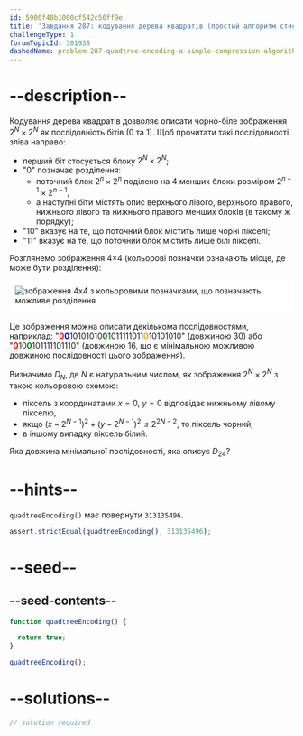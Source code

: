 ```yaml
---
id: 5900f48b1000cf542c50ff9e
title: 'Завдання 287: кодування дерева квадратів (простий алгоритм стиснення)'
challengeType: 1
forumTopicId: 301938
dashedName: problem-287-quadtree-encoding-a-simple-compression-algorithm
---
```


# --description--

Кодування дерева квадратів дозволяє описати чорно-біле зображення $2^N×2^N$ як послідовність бітів (0 та 1). Щоб прочитати такі послідовності зліва направо:

- перший біт стосується блоку $2^N×2^N$;
- "0" позначає розділення:
  - поточний блок $2^n×2^n$ поділено на 4 менших блоки розміром $2^{n - 1}×2^{n - 1}$,
  - а наступні біти містять опис верхнього лівого, верхнього правого, нижнього лівого та нижнього правого менших блоків (в такому ж порядку);
- "10" вказує на те, що поточний блок містить лише чорні пікселі;
- "11" вказує на те, що поточний блок містить лише білі пікселі.

Розглянемо зображення 4×4 (кольорові позначки означають місце, де може бути розділення):

<img alt="зображення 4х4 з кольоровими позначками, що позначають можливе розділення" src="https://cdn.freecodecamp.org/curriculum/project-euler/quadtree-encoding-a-simple-compression-algorithm.gif" style="background-color: white; padding: 10px; display: block; margin-right: auto; margin-left: auto; margin-bottom: 1.2rem;" />

Це зображення можна описати декількома послідовностями, наприклад: "<strong><span style="color: red">0</span></strong><strong><span style="color: blue">0</span></strong>10101010<strong><span style="color: green">0</span></strong>1011111011<strong><span style="color: orange">0</span></strong>10101010" (довжиною 30) або "<strong><span style="color: red">0</span></strong>10<strong><span style="color: green">0</span></strong>101111101110" (довжиною 16, що є мінімальною можливою довжиною послідовності цього зображення).

Визначимо $D_N$, де $N$ є натуральним числом, як зображення $2^N×2^N$ з такою кольоровою схемою:

- піксель з координатами $x = 0$, $y = 0$ відповідає нижньому лівому пікселю,
- якщо ${(x - 2^{N - 1})}^2 + {(y - 2^{N - 1})}^2 ≤ 2^{2N - 2}$, то піксель чорний,
- в іншому випадку піксель білий.

Яка довжина мінімальної послідовності, яка описує $D_{24}$?

# --hints--

`quadtreeEncoding()` має повернути `313135496`.

```js
assert.strictEqual(quadtreeEncoding(), 313135496);
```

# --seed--

## --seed-contents--

```js
function quadtreeEncoding() {

  return true;
}

quadtreeEncoding();
```

# --solutions--

```js
// solution required
```
